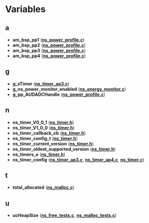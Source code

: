 
# Variables



## a

* **am\_bsp\_pp1** ([**ns\_power\_profile.c**](ns__power__profile_8c.md))
* **am\_bsp\_pp2** ([**ns\_power\_profile.c**](ns__power__profile_8c.md))
* **am\_bsp\_pp3** ([**ns\_power\_profile.c**](ns__power__profile_8c.md))
* **am\_bsp\_pp4** ([**ns\_power\_profile.c**](ns__power__profile_8c.md))


## g

* **g\_sTimer** ([**ns\_timer\_ap3.c**](ns__timer__ap3_8c.md))
* **g\_ns\_power\_monitor\_enabled** ([**ns\_energy\_monitor.c**](ns__energy__monitor_8c.md))
* **g\_pp\_AUDADCHandle** ([**ns\_power\_profile.c**](ns__power__profile_8c.md))


## n

* **ns\_timer\_V0\_0\_1** ([**ns\_timer.h**](ns__timer_8h.md))
* **ns\_timer\_V1\_0\_0** ([**ns\_timer.h**](ns__timer_8h.md))
* **ns\_timer\_callback\_cb** ([**ns\_timer.h**](ns__timer_8h.md))
* **ns\_timer\_config\_t** ([**ns\_timer.h**](ns__timer_8h.md))
* **ns\_timer\_current\_version** ([**ns\_timer.h**](ns__timer_8h.md))
* **ns\_timer\_oldest\_supported\_version** ([**ns\_timer.h**](ns__timer_8h.md))
* **ns\_timers\_e** ([**ns\_timer.h**](ns__timer_8h.md))
* **ns\_timer\_config** ([**ns\_timer\_ap3.c**](ns__timer__ap3_8c.md), [**ns\_timer\_ap4.c**](ns__timer__ap4_8c.md), [**ns\_timer.c**](ns__timer_8c.md))


## t

* **total\_allocated** ([**ns\_malloc.c**](ns__malloc_8c.md))


## u

* **ucHeapSize** ([**ns\_free\_tests.c**](ns__free__tests_8c.md), [**ns\_malloc\_tests.c**](ns__malloc__tests_8c.md))




